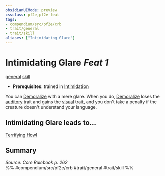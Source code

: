 ```yaml
---
obsidianUIMode: preview
cssclass: pf2e,pf2e-feat
tags:
- compendium/src/pf2e/crb
- trait/general
- trait/skill
aliases: ["Intimidating Glare"]
---
```

# Intimidating Glare  *Feat 1*  
[general](../../Rules/traits/general.md)  [skill](../../Rules/traits/skill.md)  

- **Prerequisites**: trained in [Intimidation](../skills.md#Intimidation)

You can [Demoralize](../../Rules/actions/demoralize.md) with a mere glare. When you do, [Demoralize](../../Rules/actions/demoralize.md) loses the [auditory](../../Rules/traits/auditory.md) trait and gains the [visual](../../Rules/traits/visual.md) trait, and you don't take a penalty if the creature doesn't understand your language.

## Intimidating Glare leads to...

[Terrifying Howl](terrifying-howl.md)

## Summary

*Source: Core Rulebook p. 262*  
%% #compendium/src/pf2e/crb #trait/general #trait/skill %%